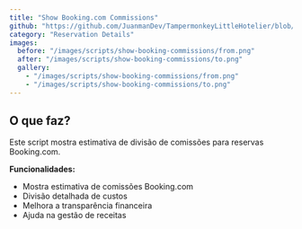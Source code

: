 ```yaml
---
title: "Show Booking.com Commissions"
github: "https://github.com/JuanmanDev/TampermonkeyLittleHotelier/blob/main/frontdesk/reservationDetails/showComissions.user.js"
category: "Reservation Details"
images:
  before: "/images/scripts/show-booking-commissions/from.png"
  after: "/images/scripts/show-booking-commissions/to.png"
  gallery:
    - "/images/scripts/show-booking-commissions/from.png"
    - "/images/scripts/show-booking-commissions/to.png"
---
```


## O que faz?

Este script mostra estimativa de divisão de comissões para reservas Booking.com.

**Funcionalidades:**
- Mostra estimativa de comissões Booking.com
- Divisão detalhada de custos
- Melhora a transparência financeira
- Ajuda na gestão de receitas
